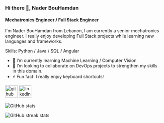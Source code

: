 ### Hi there 👋, Nader BouHamdan
#### Mechatronics Engineer / Full Stack Engineer
I'm Nader BouHamdan from Lebanon, I am currently a senior mechatronics engineer. I really enjoy developing Full Stack projects while learning new languages and frameworks. 

Skills: Python / Java / SQL / Angular

- 🌱 I’m currently learning Machine Learning / Computer Vision 
- 👯 I’m looking to collaborate on DevOps projects to strengthen my skills in this domain. 
- ⚡ Fun fact: I really enjoy keyboard shortcuts! 


[<img src='https://cdn.jsdelivr.net/npm/simple-icons@3.0.1/icons/github.svg' alt='github' height='40'>](https://github.com/Nader-BouHamdan)  [<img src='https://cdn.jsdelivr.net/npm/simple-icons@3.0.1/icons/linkedin.svg' alt='linkedin' height='40'>](https://www.linkedin.com/in/http://www.linkedin.com/in/naderbouhamdan/)  

![GitHub stats](https://github-readme-stats.vercel.app/api?username=Nader-BouHamdan&show_icons=true&count_private=true)  

![GitHub streak stats](https://streak-stats.demolab.com/?user=Nader-BouHamdan)  

